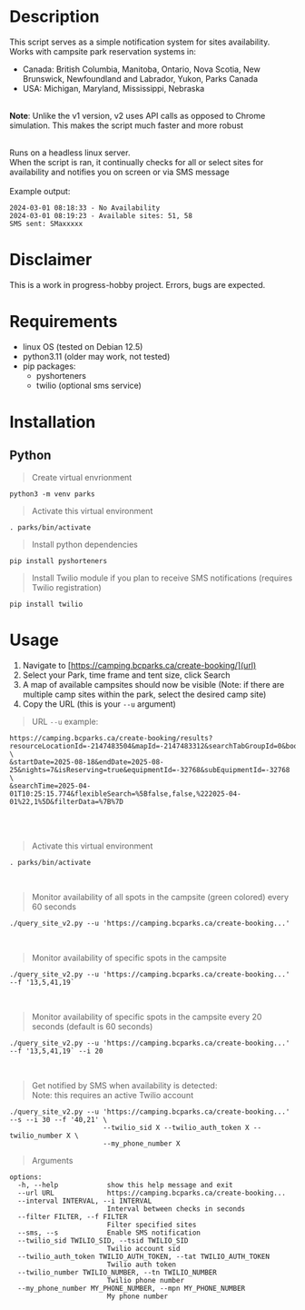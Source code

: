 # Description
This script serves as a simple notification system for sites availability.
Works with campsite park reservation systems in:<br/>
- Canada: British Columbia, Manitoba, Ontario, Nova Scotia, New Brunswick, Newfoundland and Labrador, Yukon, Parks Canada<br/>
- USA: Michigan, Maryland, Mississippi, Nebraska<br/><br/>

**Note**: Unlike the v1 version, v2 uses API calls as opposed to Chrome simulation. This makes the script much faster and more robust
<br/><br/>


Runs on a headless linux server.<br/>
When the script is ran, it continually checks for all or select sites for availability and notifies you on screen or via SMS message<br/><br/>
Example output:
```
2024-03-01 08:18:33 - No Availability
2024-03-01 08:19:23 - Available sites: 51, 58
SMS sent: SMaxxxxx
```

# Disclaimer
This is a work in progress-hobby project. Errors, bugs are expected. 

# Requirements
* linux OS (tested on Debian 12.5) 
* python3.11 (older may work, not tested)
* pip packages:
  * pyshorteners
  * twilio (optional sms service)

# Installation
## Python
> Create virtual envrionment
```
python3 -m venv parks
```

> Activate this virtual environment
```
. parks/bin/activate
```

> Install python dependencies
```
pip install pyshorteners
```

> Install Twilio module if you plan to receive SMS notifications (requires Twilio registration)
```
pip install twilio
```

# Usage
1. Navigate to [https://camping.bcparks.ca/create-booking/](url)
2. Select your Park, time frame and tent size, click Search
3. A map of available campsites should now be visible (Note: if there are multiple camp sites within the park, select the desired camp site)
4. Copy the URL (this is your `--u` argument)
> URL `--u` example:
```
https://camping.bcparks.ca/create-booking/results?resourceLocationId=-2147483504&mapId=-2147483312&searchTabGroupId=0&bookingCategoryId=0 \
&startDate=2025-08-18&endDate=2025-08-25&nights=7&isReserving=true&equipmentId=-32768&subEquipmentId=-32768 \
&searchTime=2025-04-01T10:25:15.774&flexibleSearch=%5Bfalse,false,%222025-04-01%22,1%5D&filterData=%7B%7D
```
<br/><br/>
> Activate this virtual environment
```
. parks/bin/activate
```
<br/>

> Monitor availability of all spots in the campsite (green colored) every 60 seconds
```
./query_site_v2.py --u 'https://camping.bcparks.ca/create-booking...'
```
<br/>

> Monitor availability of specific spots in the campsite
```
./query_site_v2.py --u 'https://camping.bcparks.ca/create-booking...' --f '13,5,41,19`
```
<br/>

> Monitor availability of specific spots in the campsite every 20 seconds (default is 60 seconds)
```
./query_site_v2.py --u 'https://camping.bcparks.ca/create-booking...' --f '13,5,41,19` --i 20
```
<br/>

> Get notified by SMS when availability is detected:
> <br/>Note: this requires an active Twilio account
```
./query_site_v2.py --u 'https://camping.bcparks.ca/create-booking...' --s --i 30 --f '40,21' \
                       --twilio_sid X --twilio_auth_token X --twilio_number X \
                       --my_phone_number X
```

> Arguments
```
options:
  -h, --help            show this help message and exit
  --url URL             https://camping.bcparks.ca/create-booking...
  --interval INTERVAL, --i INTERVAL
                        Interval between checks in seconds
  --filter FILTER, --f FILTER
                        Filter specified sites
  --sms, --s            Enable SMS notification
  --twilio_sid TWILIO_SID, --tsid TWILIO_SID
                        Twilio account sid
  --twilio_auth_token TWILIO_AUTH_TOKEN, --tat TWILIO_AUTH_TOKEN
                        Twilio auth token
  --twilio_number TWILIO_NUMBER, --tn TWILIO_NUMBER
                        Twilio phone number
  --my_phone_number MY_PHONE_NUMBER, --mpn MY_PHONE_NUMBER
                        My phone number
```
